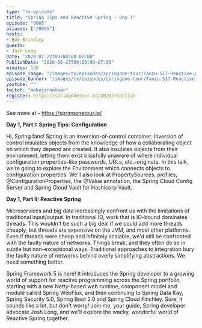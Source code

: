 ```yaml
---
type: "tv-episode"
title: "Spring Tips and Reactive Spring - Day 1"
episode: "0005"
aliases: ["/0005"]
hosts:
- Bob Brindley
guests:
- Josh Long
Date: "2020-07-22T09:00:00-07:00"
PublishDate: "2020-06-25T00:00:00-07:00"
minutes: 120
episode_image: "/images/tv/episodes/springone-tour/Tanzu-S1T-Reactive.png"
episode_banner: "/images/tv/episodes/springone-tour/Tanzu-S1T-Reactive.png"
youtube: ""
twitch: "makejarnotwar"
register: https://springonetour.io/2020/reactive
---
```


See more at - https://springonetour.io/

**Day 1, Part I: Spring Tips: Configuration**

Hi, Spring fans! Spring is an inversion-of-control container. Inversion of control insulates objects from the knowledge of how a collaborating object on which they depend are created. It also insulates objects from their environment, letting them exist blissfully unaware of where individual configuration properties–like passwords, URLs, etc.–originate. In this talk, we’re going to explore the Environment which connects objects to configuration properties. We’ll also look at PropertySources, profiles, @ConfigurationProperties, the @Value annotation, the Spring Cloud Config Server and Spring Cloud Vault for Hashicorp Vault.

**Day 1, Part II: Reactive Spring**

Microservices and big data increasingly confront us with the limitations of traditional input/output. In traditional IO, work that is IO-bound dominates threads. This wouldn't be such a big deal if we could add more threads cheaply, but threads are expensive on the JVM, and most other platforms. Even if threads were cheap and infinitely scalable, we'd still be confronted with the faulty nature of networks. Things break, and they often do so in subtle but non-exceptional ways. Traditional approaches to integration bury the faulty nature of networks behind overly simplifying abstractions. We need something better.

Spring Framework 5 is here! It introduces the Spring developer to a growing world of support for reactive programming across the Spring portfolio, starting with a new Netty-based web runtime, component model and module called Spring WebFlux, and then continuing to Spring Data Kay, Spring Security 5.0, Spring Boot 2.0 and Spring Cloud Finchley. Sure, it sounds like a lot, but don't worry! Join me, your guide, Spring developer advocate Josh Long, and we'll explore the wacky, wonderful world of Reactive Spring together.
